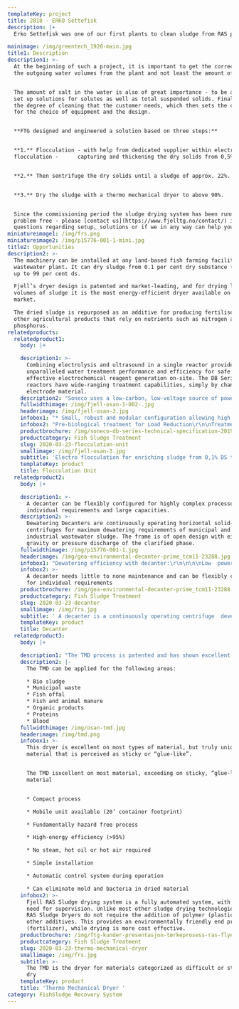 ```yaml
---
templateKey: project
title: 2018 - ERKO Settefisk
description: |+
  Erko Settefisk was one of our first plants to clean sludge from RAS plants. 

mainimage: /img/greentech_1920-main.jpg
title1: Description
description1: >-
  At the beginning of such a project, it is important to get the correct data on
  the outgoing water volumes from the plant and not least the amount of feed.


  The amount of salt in the water is also of great importance - to be able to
  set up solutions for solutes as well as total suspended solids. Finally, it is
  the degree of cleaning that the customer needs, which then sets the conditions
  for the choice of equipment and the design.


  **FTG designed and engineered a solution based on three steps:**


  **1.** Flocculation - with help from dedicated supplier within electro
  flocculation -      capturing and thickening the dry solids from 0,5% to 5,5%


  **2.** Then sentrifuge the dry solids until a sludge of approx. 22%.


  **3.** Dry the sludge with a thermo mechanical dryer to above 90%.


  Since the commissioning period the sludge drying system has been running
  problem free - please [contact us](https://www.fjelltg.no/contact/) if any
  questions regarding setup, solutions or if we in any way can help you.
miniatureimage1: /img/frs.png
miniatureimage2: /img/p15776-001-1-mini.jpg
title2: Opportunities
description2: >-
  The machinery can be installed at any land-based fish farming facility or
  wastewater plant. It can dry sludge from 0.1 per cent dry substance (ds) and
  up to 99 per cent ds.  

  Fjell’s dryer design is patented and market-leading, and for drying large
  volumes of sludge it is the most energy-efficient dryer available on the
  market.  

  The dried sludge is repurposed as an additive for producing fertiliser, or in
  other agricultural products that rely on nutrients such as nitrogen and
  phosphorus.
relatedproducts:
  relatedproduct1:
    body: |+

    description1: >-
      Combining electrolysis and ultrasound in a single reactor provides
      unparalleled water treatment performance and efficiency for safe and
      effective electrochemical reagent generation on-site. The DB Series of
      reactors have wide-ranging treatment capabilities, simply by changing the
      electrode material.
    description2: "Soneco uses a low-carbon, low-voltage source of power to obtain the safe and controlled generation of water treatment reagents on-site.\r\n\n\rReactive water treatment reagents are metered precisely and directly into the process stream – simply by varying the electric current that is applied to the electrodes, in a controlled and calculated manner. This novel, fast and controllable treatment system uses a state-of-the-art, in-house designed Power Control System (PSU) to ensure fine-control of the system and its ancillaries and ensuring high-efficiency and reliability."
    fullwidthimage: /img/fjell-osan-1-002-.jpg
    headerimage: /img/fjell-osan-3.jpg
    infobox1: "* Small, robust and modular configuration allowing high flow volumes\r\n* Compact design aimed at high viscosity liquids\r\n* No liquid chemical or polymer required for coagulation and pH correction\r\n* Highly dewatered sludge production\r\n* Supplied as a factory-built, plug-and-play solution\r\n* Easily installed alone, or retro-fitted to existing overloaded/underperforming plants\r\n* Easy-change electrode plates\r\n* Available with on-line parameter monitoring and control\r\n* Includes adaptive control and remote access monitoring, control and automation"
    infobox2: "Pre-biological treatment for Load Reduction\r\n\nTreatment of Recalcitrant Organics\r\n\nPhosphorus and Nutrient Removal\r\n\nTertiary & Quaternary Treatment\r\n\nWater Recovery & Re-use\r\n\nSludge Enrichment"
    productbrochure: /img/soneco-db-series-technical-specification-2019-1.pdf
    productcategory: Fish Sludge Treatment
    slug: 2020-03-23-flocculation-unit
    smallimage: /img/fjell-osan-3.jpg
    subtitle: 'Electro flocculation for enriching sludge from 0,1% DS to approx. 5% DS'
    templateKey: product
    title: Flocculation Unit
  relatedproduct2:
    body: |+

    description1: >-
      A decanter can be flexibly configured for highly complex processes with
      individual requirements and large capacities.
    description2: >-
      Dewatering Decanters are continuously operating horizontal solid-wall bowl
      centrifuges for maximum dewatering requirements of municipal and
      industrial wastewater sludge. The frame is of open design with either
      gravity or pressure discharge of the clarified phase.
    fullwidthimage: /img/p15776-001-1.jpg
    headerimage: /img/gea-environmental-decanter-prime_tcm11-23288.jpg
    infobox1: "Dewatering efficiency with decanter:\r\n\n\n\nLow  power consumption down to 0.7 kWh/m³/h\r\n\nHigh g-force for maximum dewatering \r\n\nGentle feed geometry for optimum flocculation and low wear \r\n\nAll product-contacting parts are made of stainless steel \r\n\nLowest  space requirement (m³/h per m²)\r\n\nEasy to operate and maintain"
    infobox2: >-
      A decanter needs little to none maintenance and can be flexibly configured
      for individual requirements
    productbrochure: /img/gea-environmental-decanter-prime_tcm11-23288.jpg
    productcategory: Fish Sludge Treatment
    slug: 2020-03-23-decanter
    smallimage: /img/frs.jpg
    subtitle: ' A decanter is a continuously operating centrifuge  developed specifically for the requirements of sludge (pre-) dewatering. '
    templateKey: product
    title: Decanter
  relatedproduct3:
    body: |+

    description1: "The TMD process is patented and has shown excellent results on materials with sticky behaviour during drying. In the TMD the heat required for the evaporation is generated directly in the material by a high-speed rotor.\r Technolgy is owned by Thermtech AS\n\nFTG is the only supplier for TMD towards fish farmers (RAS - and flow-through plants) in Norway."
    description2: |-
      The TMD can be applied for the following areas:

      * Bio sludge
      * Municipal waste
      * Fish offal
      * Fish and animal manure
      * Organic products
      * Proteins
      * Blood
    fullwidthimage: /img/osan-tmd.jpg
    headerimage: /img/tmd.png
    infobox1: >-
      This dryer is excellent on most types of material, but truly unique on
      material that is perceived as sticky or “glue-like”.


      The TMD isxcellent on most material, exceeding on sticky, “glue-like”
      material


      * Compact process

      * Mobile unit available (20’ container footprint)

      * Fundamentally hazard free process

      * High-energy efficiency (>95%)

      * No steam, hot oil or hot air required

      * Simple installation

      * Automatic control system during operation

      * Can eliminate mold and bacteria in dried material
    infobox2: >-
      Fjell RAS Sludge drying system is a fully automated system, with minimal
      need for supervision. Unlike most other sludge drying technologies, Fjell
      RAS Sludge Dryers do not require the addition of polymer (plastic), or
      other additives. This provides an environmentally friendly end product
      (fertilizer), while drying is more cost effective.
    productbrochure: /img/ftg-kunder-presentasjon-tørkeprosess-ras-flyer.pdf
    productcategory: Fish Sludge Treatment
    slug: 2020-03-23-thermo-mechanical-dryer
    smallimage: /img/frs.jpg
    subtitle: >-
      The TMD is the dryer for materials categorized as difficult or sticky to
      dry
    templateKey: product
    title: 'Thermo Mechanical Dryer '
category: FishSludge Recovery System
---
```


